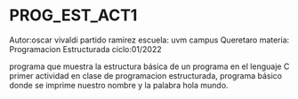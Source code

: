 # PROG_EST_ACT1
Autor:oscar vivaldi partido ramirez 
escuela: uvm campus Queretaro
materia: Programacion Estructurada
ciclo:01/2022

programa que muestra la estructura básica de un programa en el lenguaje C 
 primer actividad en clase de programacion estructurada, programa básico donde 
se imprime nuestro nombre y la palabra hola mundo. 
